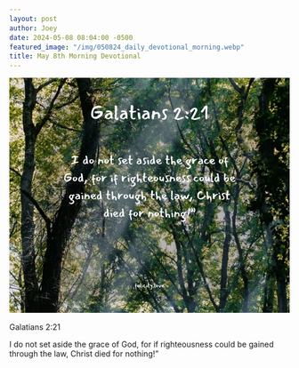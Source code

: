 ```yaml
---
layout: post
author: Joey
date: 2024-05-08 08:04:00 -0500
featured_image: "/img/050824_daily_devotional_morning.webp"
title: May 8th Morning Devotional
---
```


[![May 8th 2024 - Morning Devotional](/img/050824_daily_devotional_morning.webp)](/img/050824_daily_devotional_morning.webp)

Galatians 2:21

I do not set aside the grace of God, for if righteousness could be gained through the law, Christ died for nothing!”
